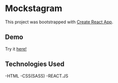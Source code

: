# Mockstagram

This project was bootstrapped with [Create React App](https://github.com/facebook/create-react-app).

## Demo

Try it [here!](https://mockstagramm.netlify.app/)

## Technologies Used

-HTML
-CSS(SASS)
-REACT.JS
